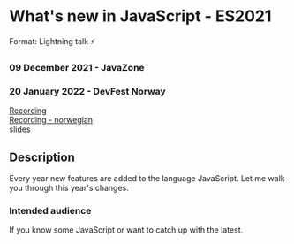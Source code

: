 # What's new in JavaScript - ES2021
Format: Lightning talk ⚡

### 09 December 2021 - JavaZone
### 20 January 2022 - DevFest Norway
[Recording](https://youtu.be/EwerUS318LQ?t=1060)  
[Recording - norwegian](https://vimeo.com/669321152)  
[slides](https://gaute-talks.netlify.app/whats-new-in-javascript-es2021/index.html)


## Description
Every year new features are added to the language JavaScript. Let me walk you through this year's changes.

### Intended audience
If you know some JavaScript or want to catch up with the latest.
